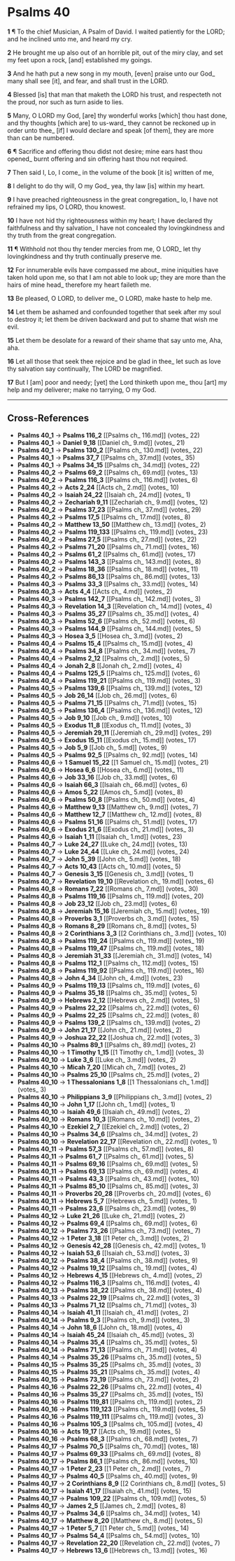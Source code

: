 # Psalms 40

**1** ¶ To the chief Musician, A Psalm of David. I waited patiently for the LORD; and he inclined unto me, and heard my cry.

**2** He brought me up also out of an horrible pit, out of the miry clay, and set my feet upon a rock, [and] established my goings.

**3** And he hath put a new song in my mouth, [even] praise unto our God_ many shall see [it], and fear, and shall trust in the LORD.

**4** Blessed [is] that man that maketh the LORD his trust, and respecteth not the proud, nor such as turn aside to lies.

**5** Many, O LORD my God, [are] thy wonderful works [which] thou hast done, and thy thoughts [which are] to us-ward_ they cannot be reckoned up in order unto thee_ [if] I would declare and speak [of them], they are more than can be numbered.

**6** ¶ Sacrifice and offering thou didst not desire; mine ears hast thou opened_ burnt offering and sin offering hast thou not required.

**7** Then said I, Lo, I come_ in the volume of the book [it is] written of me,

**8** I delight to do thy will, O my God_ yea, thy law [is] within my heart.

**9** I have preached righteousness in the great congregation_ lo, I have not refrained my lips, O LORD, thou knowest.

**10** I have not hid thy righteousness within my heart; I have declared thy faithfulness and thy salvation_ I have not concealed thy lovingkindness and thy truth from the great congregation.

**11** ¶ Withhold not thou thy tender mercies from me, O LORD_ let thy lovingkindness and thy truth continually preserve me.

**12** For innumerable evils have compassed me about_ mine iniquities have taken hold upon me, so that I am not able to look up; they are more than the hairs of mine head_ therefore my heart faileth me.

**13** Be pleased, O LORD, to deliver me_ O LORD, make haste to help me.

**14** Let them be ashamed and confounded together that seek after my soul to destroy it; let them be driven backward and put to shame that wish me evil.

**15** Let them be desolate for a reward of their shame that say unto me, Aha, aha.

**16** Let all those that seek thee rejoice and be glad in thee_ let such as love thy salvation say continually, The LORD be magnified.

**17** But I [am] poor and needy; [yet] the Lord thinketh upon me_ thou [art] my help and my deliverer; make no tarrying, O my God.

---

## Cross-References

- **Psalms 40_1** → **Psalms 116_2** [[Psalms ch_ 116.md]] (votes_ 22)
- **Psalms 40_1** → **Daniel 9_18** [[Daniel ch_ 9.md]] (votes_ 21)
- **Psalms 40_1** → **Psalms 130_2** [[Psalms ch_ 130.md]] (votes_ 22)
- **Psalms 40_1** → **Psalms 37_7** [[Psalms ch_ 37.md]] (votes_ 35)
- **Psalms 40_1** → **Psalms 34_15** [[Psalms ch_ 34.md]] (votes_ 22)
- **Psalms 40_2** → **Psalms 69_2** [[Psalms ch_ 69.md]] (votes_ 13)
- **Psalms 40_2** → **Psalms 116_3** [[Psalms ch_ 116.md]] (votes_ 6)
- **Psalms 40_2** → **Acts 2_24** [[Acts ch_ 2.md]] (votes_ 10)
- **Psalms 40_2** → **Isaiah 24_22** [[Isaiah ch_ 24.md]] (votes_ 1)
- **Psalms 40_2** → **Zechariah 9_11** [[Zechariah ch_ 9.md]] (votes_ 12)
- **Psalms 40_2** → **Psalms 37_23** [[Psalms ch_ 37.md]] (votes_ 29)
- **Psalms 40_2** → **Psalms 17_5** [[Psalms ch_ 17.md]] (votes_ 8)
- **Psalms 40_2** → **Matthew 13_50** [[Matthew ch_ 13.md]] (votes_ 2)
- **Psalms 40_2** → **Psalms 119_133** [[Psalms ch_ 119.md]] (votes_ 23)
- **Psalms 40_2** → **Psalms 27_5** [[Psalms ch_ 27.md]] (votes_ 22)
- **Psalms 40_2** → **Psalms 71_20** [[Psalms ch_ 71.md]] (votes_ 16)
- **Psalms 40_2** → **Psalms 61_2** [[Psalms ch_ 61.md]] (votes_ 17)
- **Psalms 40_2** → **Psalms 143_3** [[Psalms ch_ 143.md]] (votes_ 8)
- **Psalms 40_2** → **Psalms 18_36** [[Psalms ch_ 18.md]] (votes_ 11)
- **Psalms 40_2** → **Psalms 86_13** [[Psalms ch_ 86.md]] (votes_ 13)
- **Psalms 40_3** → **Psalms 33_3** [[Psalms ch_ 33.md]] (votes_ 14)
- **Psalms 40_3** → **Acts 4_4** [[Acts ch_ 4.md]] (votes_ 2)
- **Psalms 40_3** → **Psalms 142_7** [[Psalms ch_ 142.md]] (votes_ 3)
- **Psalms 40_3** → **Revelation 14_3** [[Revelation ch_ 14.md]] (votes_ 4)
- **Psalms 40_3** → **Psalms 35_27** [[Psalms ch_ 35.md]] (votes_ 4)
- **Psalms 40_3** → **Psalms 52_6** [[Psalms ch_ 52.md]] (votes_ 6)
- **Psalms 40_3** → **Psalms 144_9** [[Psalms ch_ 144.md]] (votes_ 5)
- **Psalms 40_3** → **Hosea 3_5** [[Hosea ch_ 3.md]] (votes_ 2)
- **Psalms 40_4** → **Psalms 15_4** [[Psalms ch_ 15.md]] (votes_ 4)
- **Psalms 40_4** → **Psalms 34_8** [[Psalms ch_ 34.md]] (votes_ 7)
- **Psalms 40_4** → **Psalms 2_12** [[Psalms ch_ 2.md]] (votes_ 5)
- **Psalms 40_4** → **Jonah 2_8** [[Jonah ch_ 2.md]] (votes_ 4)
- **Psalms 40_4** → **Psalms 125_5** [[Psalms ch_ 125.md]] (votes_ 6)
- **Psalms 40_4** → **Psalms 119_21** [[Psalms ch_ 119.md]] (votes_ 3)
- **Psalms 40_5** → **Psalms 139_6** [[Psalms ch_ 139.md]] (votes_ 12)
- **Psalms 40_5** → **Job 26_14** [[Job ch_ 26.md]] (votes_ 6)
- **Psalms 40_5** → **Psalms 71_15** [[Psalms ch_ 71.md]] (votes_ 15)
- **Psalms 40_5** → **Psalms 136_4** [[Psalms ch_ 136.md]] (votes_ 12)
- **Psalms 40_5** → **Job 9_10** [[Job ch_ 9.md]] (votes_ 10)
- **Psalms 40_5** → **Exodus 11_8** [[Exodus ch_ 11.md]] (votes_ 3)
- **Psalms 40_5** → **Jeremiah 29_11** [[Jeremiah ch_ 29.md]] (votes_ 29)
- **Psalms 40_5** → **Exodus 15_11** [[Exodus ch_ 15.md]] (votes_ 17)
- **Psalms 40_5** → **Job 5_9** [[Job ch_ 5.md]] (votes_ 9)
- **Psalms 40_5** → **Psalms 92_5** [[Psalms ch_ 92.md]] (votes_ 14)
- **Psalms 40_6** → **1 Samuel 15_22** [[1 Samuel ch_ 15.md]] (votes_ 21)
- **Psalms 40_6** → **Hosea 6_6** [[Hosea ch_ 6.md]] (votes_ 11)
- **Psalms 40_6** → **Job 33_16** [[Job ch_ 33.md]] (votes_ 6)
- **Psalms 40_6** → **Isaiah 66_3** [[Isaiah ch_ 66.md]] (votes_ 6)
- **Psalms 40_6** → **Amos 5_22** [[Amos ch_ 5.md]] (votes_ 8)
- **Psalms 40_6** → **Psalms 50_8** [[Psalms ch_ 50.md]] (votes_ 4)
- **Psalms 40_6** → **Matthew 9_13** [[Matthew ch_ 9.md]] (votes_ 7)
- **Psalms 40_6** → **Matthew 12_7** [[Matthew ch_ 12.md]] (votes_ 8)
- **Psalms 40_6** → **Psalms 51_16** [[Psalms ch_ 51.md]] (votes_ 17)
- **Psalms 40_6** → **Exodus 21_6** [[Exodus ch_ 21.md]] (votes_ 3)
- **Psalms 40_6** → **Isaiah 1_11** [[Isaiah ch_ 1.md]] (votes_ 23)
- **Psalms 40_7** → **Luke 24_27** [[Luke ch_ 24.md]] (votes_ 13)
- **Psalms 40_7** → **Luke 24_44** [[Luke ch_ 24.md]] (votes_ 24)
- **Psalms 40_7** → **John 5_39** [[John ch_ 5.md]] (votes_ 18)
- **Psalms 40_7** → **Acts 10_43** [[Acts ch_ 10.md]] (votes_ 5)
- **Psalms 40_7** → **Genesis 3_15** [[Genesis ch_ 3.md]] (votes_ 1)
- **Psalms 40_7** → **Revelation 19_10** [[Revelation ch_ 19.md]] (votes_ 6)
- **Psalms 40_8** → **Romans 7_22** [[Romans ch_ 7.md]] (votes_ 30)
- **Psalms 40_8** → **Psalms 119_16** [[Psalms ch_ 119.md]] (votes_ 20)
- **Psalms 40_8** → **Job 23_12** [[Job ch_ 23.md]] (votes_ 6)
- **Psalms 40_8** → **Jeremiah 15_16** [[Jeremiah ch_ 15.md]] (votes_ 19)
- **Psalms 40_8** → **Proverbs 3_1** [[Proverbs ch_ 3.md]] (votes_ 15)
- **Psalms 40_8** → **Romans 8_29** [[Romans ch_ 8.md]] (votes_ 5)
- **Psalms 40_8** → **2 Corinthians 3_3** [[2 Corinthians ch_ 3.md]] (votes_ 10)
- **Psalms 40_8** → **Psalms 119_24** [[Psalms ch_ 119.md]] (votes_ 19)
- **Psalms 40_8** → **Psalms 119_47** [[Psalms ch_ 119.md]] (votes_ 18)
- **Psalms 40_8** → **Jeremiah 31_33** [[Jeremiah ch_ 31.md]] (votes_ 14)
- **Psalms 40_8** → **Psalms 112_1** [[Psalms ch_ 112.md]] (votes_ 15)
- **Psalms 40_8** → **Psalms 119_92** [[Psalms ch_ 119.md]] (votes_ 16)
- **Psalms 40_8** → **John 4_34** [[John ch_ 4.md]] (votes_ 23)
- **Psalms 40_9** → **Psalms 119_13** [[Psalms ch_ 119.md]] (votes_ 6)
- **Psalms 40_9** → **Psalms 35_18** [[Psalms ch_ 35.md]] (votes_ 5)
- **Psalms 40_9** → **Hebrews 2_12** [[Hebrews ch_ 2.md]] (votes_ 5)
- **Psalms 40_9** → **Psalms 22_22** [[Psalms ch_ 22.md]] (votes_ 6)
- **Psalms 40_9** → **Psalms 22_25** [[Psalms ch_ 22.md]] (votes_ 8)
- **Psalms 40_9** → **Psalms 139_2** [[Psalms ch_ 139.md]] (votes_ 2)
- **Psalms 40_9** → **John 21_17** [[John ch_ 21.md]] (votes_ 2)
- **Psalms 40_9** → **Joshua 22_22** [[Joshua ch_ 22.md]] (votes_ 3)
- **Psalms 40_10** → **Psalms 89_1** [[Psalms ch_ 89.md]] (votes_ 2)
- **Psalms 40_10** → **1 Timothy 1_15** [[1 Timothy ch_ 1.md]] (votes_ 3)
- **Psalms 40_10** → **Luke 3_6** [[Luke ch_ 3.md]] (votes_ 2)
- **Psalms 40_10** → **Micah 7_20** [[Micah ch_ 7.md]] (votes_ 2)
- **Psalms 40_10** → **Psalms 25_10** [[Psalms ch_ 25.md]] (votes_ 2)
- **Psalms 40_10** → **1 Thessalonians 1_8** [[1 Thessalonians ch_ 1.md]] (votes_ 3)
- **Psalms 40_10** → **Philippians 3_9** [[Philippians ch_ 3.md]] (votes_ 2)
- **Psalms 40_10** → **John 1_17** [[John ch_ 1.md]] (votes_ 1)
- **Psalms 40_10** → **Isaiah 49_6** [[Isaiah ch_ 49.md]] (votes_ 2)
- **Psalms 40_10** → **Romans 10_3** [[Romans ch_ 10.md]] (votes_ 2)
- **Psalms 40_10** → **Ezekiel 2_7** [[Ezekiel ch_ 2.md]] (votes_ 2)
- **Psalms 40_10** → **Psalms 34_6** [[Psalms ch_ 34.md]] (votes_ 2)
- **Psalms 40_10** → **Revelation 22_17** [[Revelation ch_ 22.md]] (votes_ 1)
- **Psalms 40_11** → **Psalms 57_3** [[Psalms ch_ 57.md]] (votes_ 8)
- **Psalms 40_11** → **Psalms 61_7** [[Psalms ch_ 61.md]] (votes_ 5)
- **Psalms 40_11** → **Psalms 69_16** [[Psalms ch_ 69.md]] (votes_ 5)
- **Psalms 40_11** → **Psalms 69_13** [[Psalms ch_ 69.md]] (votes_ 4)
- **Psalms 40_11** → **Psalms 43_3** [[Psalms ch_ 43.md]] (votes_ 10)
- **Psalms 40_11** → **Psalms 85_10** [[Psalms ch_ 85.md]] (votes_ 3)
- **Psalms 40_11** → **Proverbs 20_28** [[Proverbs ch_ 20.md]] (votes_ 6)
- **Psalms 40_11** → **Hebrews 5_7** [[Hebrews ch_ 5.md]] (votes_ 1)
- **Psalms 40_11** → **Psalms 23_6** [[Psalms ch_ 23.md]] (votes_ 9)
- **Psalms 40_12** → **Luke 21_26** [[Luke ch_ 21.md]] (votes_ 2)
- **Psalms 40_12** → **Psalms 69_4** [[Psalms ch_ 69.md]] (votes_ 6)
- **Psalms 40_12** → **Psalms 73_26** [[Psalms ch_ 73.md]] (votes_ 7)
- **Psalms 40_12** → **1 Peter 3_18** [[1 Peter ch_ 3.md]] (votes_ 2)
- **Psalms 40_12** → **Genesis 42_28** [[Genesis ch_ 42.md]] (votes_ 1)
- **Psalms 40_12** → **Isaiah 53_6** [[Isaiah ch_ 53.md]] (votes_ 3)
- **Psalms 40_12** → **Psalms 38_4** [[Psalms ch_ 38.md]] (votes_ 9)
- **Psalms 40_12** → **Psalms 19_12** [[Psalms ch_ 19.md]] (votes_ 4)
- **Psalms 40_12** → **Hebrews 4_15** [[Hebrews ch_ 4.md]] (votes_ 2)
- **Psalms 40_12** → **Psalms 116_3** [[Psalms ch_ 116.md]] (votes_ 4)
- **Psalms 40_13** → **Psalms 38_22** [[Psalms ch_ 38.md]] (votes_ 4)
- **Psalms 40_13** → **Psalms 22_19** [[Psalms ch_ 22.md]] (votes_ 3)
- **Psalms 40_13** → **Psalms 71_12** [[Psalms ch_ 71.md]] (votes_ 3)
- **Psalms 40_14** → **Isaiah 41_11** [[Isaiah ch_ 41.md]] (votes_ 2)
- **Psalms 40_14** → **Psalms 9_3** [[Psalms ch_ 9.md]] (votes_ 3)
- **Psalms 40_14** → **John 18_6** [[John ch_ 18.md]] (votes_ 4)
- **Psalms 40_14** → **Isaiah 45_24** [[Isaiah ch_ 45.md]] (votes_ 3)
- **Psalms 40_14** → **Psalms 35_4** [[Psalms ch_ 35.md]] (votes_ 5)
- **Psalms 40_14** → **Psalms 71_13** [[Psalms ch_ 71.md]] (votes_ 4)
- **Psalms 40_14** → **Psalms 35_26** [[Psalms ch_ 35.md]] (votes_ 5)
- **Psalms 40_15** → **Psalms 35_25** [[Psalms ch_ 35.md]] (votes_ 3)
- **Psalms 40_15** → **Psalms 35_21** [[Psalms ch_ 35.md]] (votes_ 4)
- **Psalms 40_15** → **Psalms 73_19** [[Psalms ch_ 73.md]] (votes_ 2)
- **Psalms 40_16** → **Psalms 22_26** [[Psalms ch_ 22.md]] (votes_ 4)
- **Psalms 40_16** → **Psalms 35_27** [[Psalms ch_ 35.md]] (votes_ 15)
- **Psalms 40_16** → **Psalms 119_81** [[Psalms ch_ 119.md]] (votes_ 2)
- **Psalms 40_16** → **Psalms 119_123** [[Psalms ch_ 119.md]] (votes_ 5)
- **Psalms 40_16** → **Psalms 119_111** [[Psalms ch_ 119.md]] (votes_ 3)
- **Psalms 40_16** → **Psalms 105_3** [[Psalms ch_ 105.md]] (votes_ 4)
- **Psalms 40_16** → **Acts 19_17** [[Acts ch_ 19.md]] (votes_ 5)
- **Psalms 40_16** → **Psalms 68_3** [[Psalms ch_ 68.md]] (votes_ 7)
- **Psalms 40_17** → **Psalms 70_5** [[Psalms ch_ 70.md]] (votes_ 18)
- **Psalms 40_17** → **Psalms 69_33** [[Psalms ch_ 69.md]] (votes_ 8)
- **Psalms 40_17** → **Psalms 86_1** [[Psalms ch_ 86.md]] (votes_ 10)
- **Psalms 40_17** → **1 Peter 2_23** [[1 Peter ch_ 2.md]] (votes_ 7)
- **Psalms 40_17** → **Psalms 40_5** [[Psalms ch_ 40.md]] (votes_ 9)
- **Psalms 40_17** → **2 Corinthians 8_9** [[2 Corinthians ch_ 8.md]] (votes_ 5)
- **Psalms 40_17** → **Isaiah 41_17** [[Isaiah ch_ 41.md]] (votes_ 15)
- **Psalms 40_17** → **Psalms 109_22** [[Psalms ch_ 109.md]] (votes_ 5)
- **Psalms 40_17** → **James 2_5** [[James ch_ 2.md]] (votes_ 8)
- **Psalms 40_17** → **Psalms 34_6** [[Psalms ch_ 34.md]] (votes_ 14)
- **Psalms 40_17** → **Matthew 8_20** [[Matthew ch_ 8.md]] (votes_ 5)
- **Psalms 40_17** → **1 Peter 5_7** [[1 Peter ch_ 5.md]] (votes_ 14)
- **Psalms 40_17** → **Psalms 54_4** [[Psalms ch_ 54.md]] (votes_ 10)
- **Psalms 40_17** → **Revelation 22_20** [[Revelation ch_ 22.md]] (votes_ 7)
- **Psalms 40_17** → **Hebrews 13_6** [[Hebrews ch_ 13.md]] (votes_ 16)
